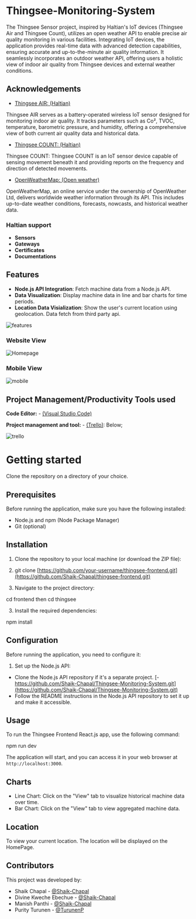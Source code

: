 # Thingsee-Monitoring-System
The Thingsee Sensor project, inspired by Haltian's IoT devices (Thingsee Air and Thingsee Count), utilizes an open weather API to enable precise air quality monitoring in various facilities. Integrating IoT devices, the application provides real-time data with advanced detection capabilities, ensuring accurate and up-to-the-minute air quality information. It seamlessly incorporates an outdoor weather API, offering users a holistic view of indoor air quality from Thingsee devices and external weather conditions.


## Acknowledgements

- [Thingsee AIR: (Haltian)](https://haltian.com/product/thingsee-air/)

Thingsee AIR serves as a battery-operated wireless IoT sensor designed for monitoring indoor air quality. It tracks parameters such as Co², TVOC, temperature, barometric pressure, and humidity, offering a comprehensive view of both current air quality data and historical data.

- [Thingsee COUNT: (Haltian)](https://haltian.com/product/thingsee-count-people-counter/)

Thingsee COUNT: Thingsee COUNT is an IoT sensor device capable of sensing movement beneath it and providing reports on the frequency and direction of detected movements.
- [OpenWeatherMap: (Open weather)](https://openweathermap.org/)

OpenWeatherMap, an online service under the ownership of OpenWeather Ltd, delivers worldwide weather information through its API. This includes up-to-date weather conditions, forecasts, nowcasts, and historical weather data.

### Haltian support
- **Sensors**
- **Gateways**
- **Certificates**
- **Documentations**
	

## Features
- **Node.js API Integration**: Fetch machine data from a Node.js API.
- **Data Visualization**: Display machine data in line and bar charts for  time periods.
- **Location Data Visialization**: Show the user's current location using geolocation. Data fetch from third party api.

![features](https://github.com/Shaik-Chapal/thingsee-frontend/assets/43337898/89b89bcb-56ac-4f7b-b5b2-cdfd9be4c531)


### Website View

![Homepage](https://github.com/Shaik-Chapal/Thingsee-Monitoring-System/assets/43337898/4654fcb8-2d61-4157-ada3-0e3c904a617e)


### Mobile View
![mobile](https://github.com/Shaik-Chapal/thingsee-frontend/assets/43337898/9f5e7767-947e-4e3c-b371-a121f658cf6a)


## Project Management/Productivity Tools used

**Code Editor:** - [(Visual Studio Code)](https://code.visualstudio.com/)


**Project management and tool:**  - [(Trello)](https://trello.com/templates/project-management): Below;


![trello](https://github.com/Shaik-Chapal/thingsee-frontend/assets/43337898/0444975a-cbc9-44b7-aea7-8da9d29b2e92)


# Getting started
Clone the repository on a directory of your choice.


## Prerequisites

Before running the application, make sure you have the following installed:

- Node.js and npm (Node Package Manager)
- Git (optional)

## Installation

1. Clone the repository to your local machine (or download the ZIP file):
2. git clone [https://github.com/your-username/thingsee-frontend.git](https://github.com/Shaik-Chapal/thingsee-frontend.git)



2. Navigate to the project directory:

cd frontend
 then
 cd thingsee



3. Install the required dependencies:

npm install



## Configuration

Before running the application, you need to configure it:

1. Set up the Node.js API:

- Clone the Node.js API repository if it's a separate project.
[- https://github.com/Shaik-Chapal/Thingsee-Monitoring-System.git](https://github.com/Shaik-Chapal/Thingsee-Monitoring-System.git)
- Follow the README instructions in the Node.js API repository to set it up and make it accessible.

 

## Usage

To run the Thingsee Frontend React.js app, use the following command:

npm run dev



The application will start, and you can access it in your web browser at `http://localhost:3000`.

## Charts

- Line Chart: Click on the "View" tab to visualize historical machine data over time.
- Bar Chart: Click on the "View" tab to view aggregated machine data.

## Location

To view your current location. The location will be displayed on the HomePage.



## Contributors
This project was developed by:

- Shaik Chapal - [@Shaik-Chapal](https://github.com/Shaik-Chapal/thingsee-frontend.git)
- Divine Kweche Ebechue - [@Shaik-Chapal](https://github.com/Shaik-Chapal/thingsee-frontend.git)
- Manish Panthi - [@Shaik-Chapal](https://github.com/Shaik-Chapal/thingsee-frontend.git)
- Purity Turunen - [@TurunenP](https://github.com/TurunenP/Thingsee-Monitoring-System.git)

